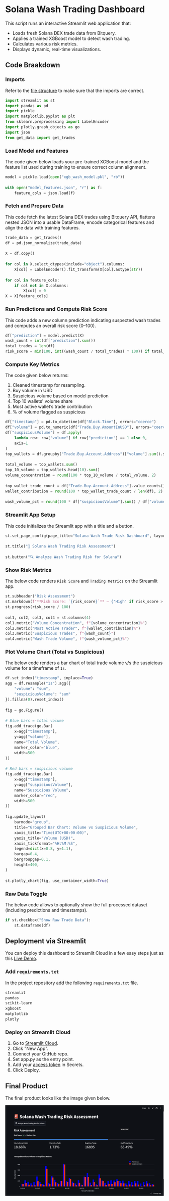 # Solana Wash Trading Dashboard

This script runs an interactive Streamlit web application that:

- Loads fresh Solana DEX trade data from Bitquery.
- Applies a trained XGBoost model to detect wash trading.
- Calculates various risk metrics.
- Displays dynamic, real-time visualizations.

## Code Braakdown

### Imports
Refer to the [file structure](../overview/#project-structure) to make sure that the imports are correct.
```py
import streamlit as st
import pandas as pd
import pickle
import matplotlib.pyplot as plt
from sklearn.preprocessing import LabelEncoder
import plotly.graph_objects as go
import json
from get_data import get_trades
```

### Load Model and Features

The code given below loads your pre-trained XGBoost model and the feature list used during training to ensure correct column alignment.

```py
model = pickle.load(open("xgb_wash_model.pkl", "rb"))

with open("model_features.json", "r") as f:
    feature_cols = json.load(f)
```

### Fetch and Prepare Data

This code fetch the latest Solana DEX trades using Bitquery API, flattens nested JSON into a usable DataFrame, encode categorical features and align the data with training features.

```py
trade_data = get_trades()
df = pd.json_normalize(trade_data)

X = df.copy()

for col in X.select_dtypes(include="object").columns:
    X[col] = LabelEncoder().fit_transform(X[col].astype(str))

for col in feature_cols:
    if col not in X.columns:
        X[col] = 0
X = X[feature_cols]
```

### Run Predictions and Compute Risk Score

This code adds a new column prediction indicating suspected wash trades and computes an overall risk score (0–100).

```py
df["prediction"] = model.predict(X)
wash_count = int(df["prediction"].sum())
total_trades = len(df)
risk_score = min(100, int((wash_count / total_trades) * 100)) if total_trades else 0
```

### Compute Key Metrics

The code given below returns:
1. Cleaned timestamp for resampling.
2. Buy volume in USD
3. Suspicious volume based on model prediction
4. Top 10 wallets' volume share
5. Most active wallet’s trade contribution
6. % of volume flagged as suspicious

```py
df["timestamp"] = pd.to_datetime(df["Block.Time"], errors="coerce")
df["volume"] = pd.to_numeric(df["Trade.Buy.AmountInUSD"], errors="coerce").fillna(0)
df["suspiciousVolume"] = df.apply(
    lambda row: row["volume"] if row["prediction"] == 1 else 0,
    axis=1
)
top_wallets = df.groupby("Trade.Buy.Account.Address")["volume"].sum().sort_values(ascending=False)

total_volume = top_wallets.sum()
top_10_volume = top_wallets.head(10).sum()
volume_concentration = round(100 * top_10_volume / total_volume, 2)

top_wallet_trade_count = df["Trade.Buy.Account.Address"].value_counts().iloc[0]
wallet_contribution = round(100 * top_wallet_trade_count / len(df), 2)

wash_volume_pct = round(100 * df["suspiciousVolume"].sum() / df["volume"].sum(), 2)
```

### Streamlit App Setup
This code initializes the Streamlit app with a title and a button.

```py
st.set_page_config(page_title="Solana Wash Trade Risk Dashboard", layout="wide")

st.title("🚨 Solana Wash Trading Risk Assessment")

st.button("🔍 Analyze Wash Trading Risk for Solana")
```

### Show Risk Metrics

The below code renders `Risk Score` and `Trading Metrics` on the Streamlit app.

```py
st.subheader("Risk Assessment")
st.markdown(f"**Risk Score: `{risk_score}`** – {'High' if risk_score > 70 else 'Medium' if risk_score > 40 else 'Low'} Risk")
st.progress(risk_score / 100)

col1, col2, col3, col4 = st.columns(4)
col1.metric("Volume Concentration", f"{volume_concentration}%")
col2.metric("Most Active Trader", f"{wallet_contribution}%")
col3.metric("Suspicious Trades", f"{wash_count}")
col4.metric("Wash Trade Volume", f"{wash_volume_pct}%")
```

### Plot Volume Chart (Total vs Suspicious)

The below code renders a bar chart of total trade volume v/s the suspicious volume for a timeframe of `1s`.

```py
df.set_index("timestamp", inplace=True)
agg = df.resample("1s").agg({
    "volume": "sum",
    "suspiciousVolume": "sum"
}).fillna(0).reset_index()

fig = go.Figure()

# Blue bars = total volume
fig.add_trace(go.Bar(
    x=agg["timestamp"],
    y=agg["volume"],
    name="Total Volume",
    marker_color="blue",
    width=500
))

# Red bars = suspicious volume
fig.add_trace(go.Bar(
    x=agg["timestamp"],
    y=agg["suspiciousVolume"],
    name="Suspicious Volume",
    marker_color="red",
    width=500
))

fig.update_layout(
    barmode="group",
    title="Grouped Bar Chart: Volume vs Suspicious Volume",
    xaxis_title="Time(UTC+00:00:00)",
    yaxis_title="Volume (USD)",
    xaxis_tickformat="%H:%M:%S",
    legend=dict(x=0.8, y=1.1),
    bargap=0.4,
    bargroupgap=0.1,
    height=400,
)

st.plotly_chart(fig, use_container_width=True)
```

### Raw Data Toggle

The below code allows to optionally show the full processed dataset (including predictions and timestamps).

```py
if st.checkbox("Show Raw Trade Data"):
    st.dataframe(df)
```

## Deployment via Streamlit

You can deploy this dashboard to Streamlit Cloud in a few easy steps just as this [Live Demo](https://washtrade.streamlit.app).

### Add `requirements.txt`

In the project repository add the following `requirements.txt` file.

```txt
streamlit
pandas
scikit-learn
xgboost
matplotlib
plotly
```
### Deploy on Streamlit Cloud

1. Go to [Streamlit Cloud](https://streamlit.io/cloud).
2. Click "New App".
3. Connect your GitHub repo.
4. Set app.py as the entry point.
5. Add your [access token](https://account.bitquery.io/user/api_v2/access_tokens) in Secrets.
6. Click Deploy.

## Final Product

The final product looks like the image given below.

![Solana Wash Trading Dashboard](../../../static/img/wash_dashboard.png)